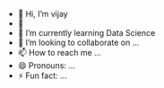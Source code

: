 - 👋 Hi, I’m vijay
- 👀
- 🌱 I’m currently learning Data Science
- 💞️ I’m looking to collaborate on ...
- 📫 How to reach me ...
- 😄 Pronouns: ...
- ⚡ Fun fact: ...

<!---
Devilvija/Devilvija is a ✨ special ✨ repository because its `README.md` (this file) appears on your GitHub profile.
You can click the Preview link to take a look at your changes.
--->
